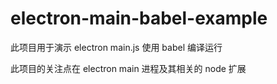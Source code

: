 # electron-main-babel-example

此项目用于演示 electron main.js 使用 babel 编译运行

此项目的关注点在 electron main 进程及其相关的 node 扩展